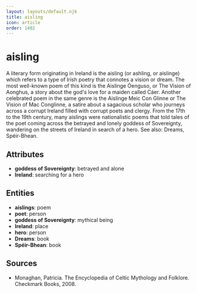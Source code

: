 ```yaml
---
layout: layouts/default.njk
title: aisling
icon: article
order: 1402
---
```

# aisling

A literary form originating in Ireland is the aisling (or ashling, or aislinge) which refers to a type of Irish poetry that connotes a vision or dream. The most well-known poem of this kind is the Aislinge Óenguso, or The Vision of Aonghus, a story about the god's love for a maiden called Cáer. Another celebrated poem in the same genre is the Aislinge Meic Con Glinne or The Vision of Mac Conglinne, a satire about a sagacious scholar who journeys across a corrupt Ireland filled with corrupt poets and clergy. From the 17th to the 19th century, many aislings were nationalistic poems that told tales of the poet coming across the betrayed and lonely goddess of Sovereignty, wandering on the streets of Ireland in search of a hero. See also: Dreams, Spéir-Bhean.

## Attributes

- **goddess of Sovereignty**: betrayed and alone
- **Ireland**: searching for a hero

## Entities

- **aislings**: poem
- **poet**: person
- **goddess of Sovereignty**: mythical being
- **Ireland**: place
- **hero**: person
- **Dreams**: book
- **Spéir-Bhean**: book

## Sources

- Monaghan, Patricia. The Encyclopedia of Celtic Mythology and Folklore. Checkmark Books, 2008.

